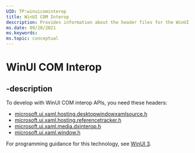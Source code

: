 ```yaml
---
UID: TP:winuicominterop
title: WinUI COM Interop
description: Provides information about the header files for the WinUI COM interop APIs.
ms.date: 09/20/2021
ms.keywords: 
ms.topic: conceptual
---
```


# WinUI COM Interop

## -description

To develop with WinUI COM interop APIs, you need these headers:

* [microsoft.ui.xaml.hosting.desktopwindowxamlsource.h](../microsoft.ui.xaml.hosting.desktopwindowxamlsource/index.md)
* [microsoft.ui.xaml.hosting.referencetracker.h](../microsoft.ui.xaml.hosting.referencetracker/index.md)
* [microsoft.ui.xaml.media.dxinterop.h](../microsoft.ui.xaml.media.dxinterop/index.md)
* [microsoft.ui.xaml.window.h](../microsoft.ui.xaml.window/index.md)

For programming guidance for this technology, see [WinUI 3](/windows/apps/winui/winui3).

